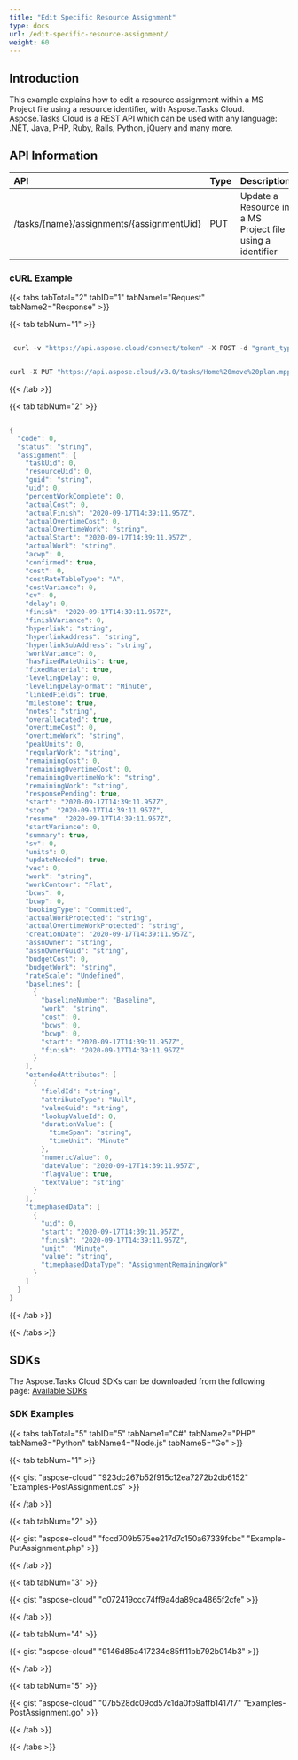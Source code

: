```yaml
---
title: "Edit Specific Resource Assignment"
type: docs
url: /edit-specific-resource-assignment/
weight: 60
---
```


## **Introduction**
This example explains how to edit a resource assignment within a MS Project file using a resource identifier, with Aspose.Tasks Cloud. Aspose.Tasks Cloud is a REST API which can be used with any language: .NET, Java, PHP, Ruby, Rails, Python, jQuery and many more.
## **API Information**

|**API**|**Type**|**Description**|**Resource Link**|
| :- | :- | :- | :- |
|/tasks/{name}/assignments/{assignmentUid}|PUT|Update a Resource in a MS Project file using a identifier|[PutAssignment](https://apireference.aspose.cloud/tasks/#/TasksAssignments/PutAssignment)|
### **cURL Example**
{{< tabs tabTotal="2" tabID="1" tabName1="Request" tabName2="Response" >}}

{{< tab tabNum="1" >}}

```java

 curl -v "https://api.aspose.cloud/connect/token" -X POST -d "grant_type=client_credentials&client_id=XXXXX&client_secret=XXXXX" -H "Content-Type: application/x-www-form-urlencoded" -H "Accept: application/json"

```

```java

curl -X PUT "https://api.aspose.cloud/v3.0/tasks/Home%20move%20plan.mpp/assignments/1?mode=1&recalculate=true" -H "accept: application/json" -H "Content-Type: application/json" -d "{ \"TaskUid\": 0, \"ResourceUid\": 0, \"Uid\": 0, \"PercentWorkComplete\": 0, \"ActualCost\": 0, \"ActualFinish\": \"2019-07-12T22:10:41.984Z\", \"ActualOvertimeCost\": 0, \"ActualOvertimeWork\": \"string\", \"ActualStart\": \"2019-07-12T22:10:41.984Z\", \"ActualWork\": \"string\", \"Acwp\": 0, \"Confirmed\": true, \"Cost\": 0, \"CostVariance\": 0, \"Cv\": 0, \"Delay\": 0, \"Finish\": \"2019-07-12T22:10:41.984Z\", \"FinishVariance\": 0, \"Hyperlink\": \"string\", \"HyperlinkAddress\": \"string\", \"HyperlinkSubAddress\": \"string\", \"WorkVariance\": 0, \"HasFixedRateUnits\": true, \"FixedMaterial\": true, \"LevelingDelay\": 0, \"LinkedFields\": true, \"Milestone\": true, \"Notes\": \"string\", \"Overallocated\": true, \"OvertimeCost\": 0, \"OvertimeWork\": \"string\", \"PeakUnits\": 0, \"RegularWork\": \"string\", \"RemainingCost\": 0, \"RemainingOvertimeCost\": 0, \"RemainingOvertimeWork\": \"string\", \"RemainingWork\": \"string\", \"ResponsePending\": true, \"Start\": \"2019-07-12T22:10:41.984Z\", \"Stop\": \"2019-07-12T22:10:41.984Z\", \"Resume\": \"2019-07-12T22:10:41.984Z\", \"StartVariance\": 0, \"Summary\": true, \"Sv\": 0, \"Units\": 0, \"UpdateNeeded\": true, \"Vac\": 0, \"Work\": \"string\", \"Bcws\": 0, \"Bcwp\": 0, \"ActualWorkProtected\": \"string\", \"ActualOvertimeWorkProtected\": \"string\", \"CreationDate\": \"2019-07-12T22:10:41.984Z\", \"AssnOwner\": \"string\", \"AssnOwnerGuid\": \"string\", \"BudgetCost\": 0, \"BudgetWork\": \"string\", \"Baselines\": [ { \"Work\": \"string\", \"Cost\": 0, \"Bcws\": 0, \"Bcwp\": 0, \"Start\": \"2019-07-12T22:10:41.984Z\", \"Finish\": \"2019-07-12T22:10:41.984Z\" } ], \"ExtendedAttributes\": [ { \"FieldId\": \"string\", \"ValueGuid\": \"string\", \"LookupValueId\": 0, \"DurationValue\": { \"TimeSpan\": \"string\" }, \"NumericValue\": 0, \"DateValue\": \"2019-07-12T22:10:41.984Z\", \"FlagValue\": true, \"TextValue\": \"string\" } ]}"

```

{{< /tab >}}

{{< tab tabNum="2" >}}

```java

{
  "code": 0,
  "status": "string",
  "assignment": {
    "taskUid": 0,
    "resourceUid": 0,
    "guid": "string",
    "uid": 0,
    "percentWorkComplete": 0,
    "actualCost": 0,
    "actualFinish": "2020-09-17T14:39:11.957Z",
    "actualOvertimeCost": 0,
    "actualOvertimeWork": "string",
    "actualStart": "2020-09-17T14:39:11.957Z",
    "actualWork": "string",
    "acwp": 0,
    "confirmed": true,
    "cost": 0,
    "costRateTableType": "A",
    "costVariance": 0,
    "cv": 0,
    "delay": 0,
    "finish": "2020-09-17T14:39:11.957Z",
    "finishVariance": 0,
    "hyperlink": "string",
    "hyperlinkAddress": "string",
    "hyperlinkSubAddress": "string",
    "workVariance": 0,
    "hasFixedRateUnits": true,
    "fixedMaterial": true,
    "levelingDelay": 0,
    "levelingDelayFormat": "Minute",
    "linkedFields": true,
    "milestone": true,
    "notes": "string",
    "overallocated": true,
    "overtimeCost": 0,
    "overtimeWork": "string",
    "peakUnits": 0,
    "regularWork": "string",
    "remainingCost": 0,
    "remainingOvertimeCost": 0,
    "remainingOvertimeWork": "string",
    "remainingWork": "string",
    "responsePending": true,
    "start": "2020-09-17T14:39:11.957Z",
    "stop": "2020-09-17T14:39:11.957Z",
    "resume": "2020-09-17T14:39:11.957Z",
    "startVariance": 0,
    "summary": true,
    "sv": 0,
    "units": 0,
    "updateNeeded": true,
    "vac": 0,
    "work": "string",
    "workContour": "Flat",
    "bcws": 0,
    "bcwp": 0,
    "bookingType": "Committed",
    "actualWorkProtected": "string",
    "actualOvertimeWorkProtected": "string",
    "creationDate": "2020-09-17T14:39:11.957Z",
    "assnOwner": "string",
    "assnOwnerGuid": "string",
    "budgetCost": 0,
    "budgetWork": "string",
    "rateScale": "Undefined",
    "baselines": [
      {
        "baselineNumber": "Baseline",
        "work": "string",
        "cost": 0,
        "bcws": 0,
        "bcwp": 0,
        "start": "2020-09-17T14:39:11.957Z",
        "finish": "2020-09-17T14:39:11.957Z"
      }
    ],
    "extendedAttributes": [
      {
        "fieldId": "string",
        "attributeType": "Null",
        "valueGuid": "string",
        "lookupValueId": 0,
        "durationValue": {
          "timeSpan": "string",
          "timeUnit": "Minute"
        },
        "numericValue": 0,
        "dateValue": "2020-09-17T14:39:11.957Z",
        "flagValue": true,
        "textValue": "string"
      }
    ],
    "timephasedData": [
      {
        "uid": 0,
        "start": "2020-09-17T14:39:11.957Z",
        "finish": "2020-09-17T14:39:11.957Z",
        "unit": "Minute",
        "value": "string",
        "timephasedDataType": "AssignmentRemainingWork"
      }
    ]
  }
}

```

{{< /tab >}}

{{< /tabs >}}
## **SDKs**
The Aspose.Tasks Cloud SDKs can be downloaded from the following page: [Available SDKs](/tasks/available-sdks/)
### **SDK Examples**
{{< tabs tabTotal="5" tabID="5" tabName1="C#" tabName2="PHP" tabName3="Python" tabName4="Node.js" tabName5="Go" >}}

{{< tab tabNum="1" >}}

{{< gist "aspose-cloud" "923dc267b52f915c12ea7272b2db6152" "Examples-PostAssignment.cs" >}}

{{< /tab >}}

{{< tab tabNum="2" >}}

{{< gist "aspose-cloud" "fccd709b575ee217d7c150a67339fcbc" "Example-PutAssignment.php" >}}

{{< /tab >}}

{{< tab tabNum="3" >}}

{{< gist "aspose-cloud" "c072419ccc74ff9a4da89ca4865f2cfe" >}}

{{< /tab >}}

{{< tab tabNum="4" >}}

{{< gist "aspose-cloud" "9146d85a417234e85ff11bb792b014b3" >}}

{{< /tab >}}

{{< tab tabNum="5" >}}

{{< gist "aspose-cloud" "07b528dc09cd57c1da0fb9affb1417f7" "Examples-PostAssignment.go" >}}

{{< /tab >}}

{{< /tabs >}}
